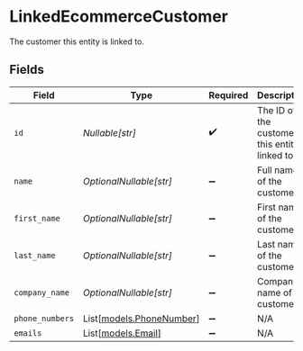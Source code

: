# LinkedEcommerceCustomer

The customer this entity is linked to.


## Fields

| Field                                                | Type                                                 | Required                                             | Description                                          | Example                                              |
| ---------------------------------------------------- | ---------------------------------------------------- | ---------------------------------------------------- | ---------------------------------------------------- | ---------------------------------------------------- |
| `id`                                                 | *Nullable[str]*                                      | :heavy_check_mark:                                   | The ID of the customer this entity is linked to.     | 12345                                                |
| `name`                                               | *OptionalNullable[str]*                              | :heavy_minus_sign:                                   | Full name of the customer                            | John Doe                                             |
| `first_name`                                         | *OptionalNullable[str]*                              | :heavy_minus_sign:                                   | First name of the customer                           | John                                                 |
| `last_name`                                          | *OptionalNullable[str]*                              | :heavy_minus_sign:                                   | Last name of the customer                            | Doe                                                  |
| `company_name`                                       | *OptionalNullable[str]*                              | :heavy_minus_sign:                                   | Company name of the customer                         | Acme Inc.                                            |
| `phone_numbers`                                      | List[[models.PhoneNumber](../models/phonenumber.md)] | :heavy_minus_sign:                                   | N/A                                                  |                                                      |
| `emails`                                             | List[[models.Email](../models/email.md)]             | :heavy_minus_sign:                                   | N/A                                                  |                                                      |